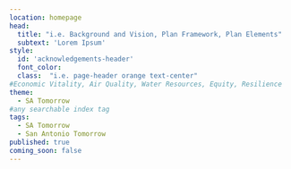 ```yaml
---
location: homepage
head:
  title: "i.e. Background and Vision, Plan Framework, Plan Elements"
  subtext: 'Lorem Ipsum'
style:
  id: 'acknowledgements-header'
  font_color:
  class:  "i.e. page-header orange text-center"
#Economic Vitality, Air Quality, Water Resources, Equity, Resilience
theme:
  - SA Tomorrow
#any searchable index tag
tags:
  - SA Tomorrow
  - San Antonio Tomorrow
published: true
coming_soon: false
---
```

